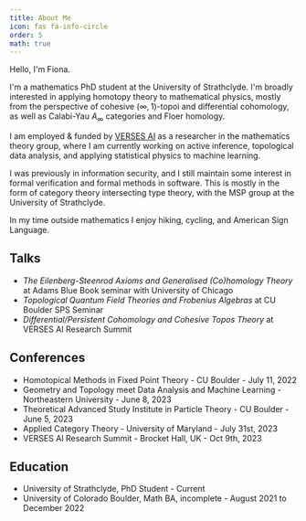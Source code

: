 ```yaml
---
title: About Me
icon: fas fa-info-circle
order: 5
math: true
---
```


Hello, I'm Fiona.

I'm a mathematics PhD student at the University of Strathclyde. I'm broadly interested in 
applying homotopy theory to mathematical physics, mostly from the perspective of cohesive $(\infty,1)$-topoi
and differential cohomology, as well as Calabi-Yau $A_\infty$ categories and Floer homology.

I am employed & funded by [VERSES AI](https://www.verses.ai/) as a researcher in the mathematics 
theory group, where I am currently working on active inference, topological data analysis, and 
applying statistical physics to machine learning.

I was previously in information security, and I still maintain some interest in formal verification
and formal methods in software. This is mostly in the form of category theory intersecting type theory,
with the MSP group at the University of Strathclyde.

In my time outside mathematics I enjoy hiking, cycling, and American Sign Language.

## Talks
- *The Eilenberg-Steenrod Axioms and Generalised (Co)homology Theory* at Adams Blue Book seminar with University of Chicago
- *Topological Quantum Field Theories and Frobenius Algebras* at CU Boulder SPS Seminar
- *Differential/Persistent Cohomology and Cohesive Topos Theory* at VERSES AI Research Summit

## Conferences
- Homotopical Methods in Fixed Point Theory - CU Boulder - July 11, 2022
- Geometry and Topology meet Data Analysis and Machine Learning - Northeastern University - June 8, 2023
- Theoretical Advanced Study Institute in Particle Theory - CU Boulder - June 5, 2023
- Applied Category Theory - University of Maryland - July 31st, 2023
- VERSES AI Research Summit - Brocket Hall, UK - Oct 9th, 2023

## Education
- University of Strathclyde, PhD Student - Current
- University of Colorado Boulder, Math BA, incomplete - August 2021 to December 2022
